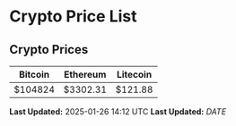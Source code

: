 # Crypto Price List

## Crypto Prices
| Bitcoin | Ethereum | Litecoin |
| ------- | -------- | -------- |
| $104824 | $3302.31 | $121.88 |
**Last Updated:** 2025-01-26 14:12 UTC
**Last Updated:** $DATE$
